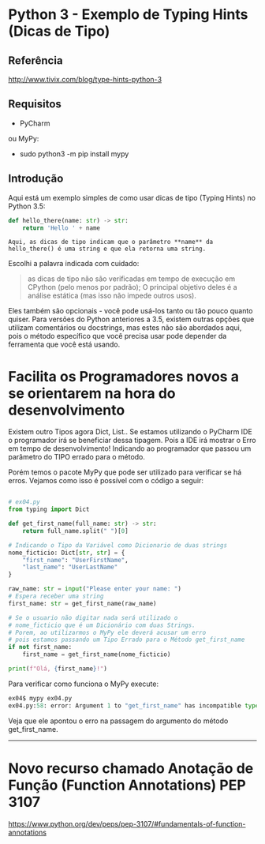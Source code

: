 # Python 3 - Exemplo de Typing Hints (Dicas de Tipo)

## Referência
http://www.tivix.com/blog/type-hints-python-3

## Requisitos

- PyCharm
 
ou MyPy:

- sudo python3 -m pip install mypy

## Introdução

Aqui está um exemplo simples de como usar dicas de tipo (Typing Hints) no Python 3.5:

```python
def hello_there(name: str) -> str:
    return 'Hello ' + name
```

    Aqui, as dicas de tipo indicam que o parâmetro **name** da hello_there() é uma string e que ela retorna uma string.

Escolhi a palavra indicada com cuidado: 

> as dicas de tipo não são verificadas em tempo de execução em CPython (pelo menos por padrão); 
O principal objetivo deles é a análise estática (mas isso não impede outros usos).

Eles também são opcionais - você pode usá-los tanto ou tão pouco quanto quiser. Para versões do Python anteriores a 3.5, existem outras opções que utilizam comentários ou docstrings, mas estes não são abordados aqui, pois o método específico que você precisa usar pode depender da ferramenta que você está usando.


# Facilita os Programadores novos a se orientarem na hora do desenvolvimento

Existem outro Tipos agora Dict, List..
Se estamos utilizando o PyCharm IDE o programador irá se beneficiar dessa tipagem.
Pois a IDE irá mostrar o Erro em tempo de desenvolvimento! Indicando ao programador
que passou um parâmetro do TIPO errado para o método.

Porém temos o pacote MyPy que pode ser utilizado para verificar se há erros.
Vejamos como isso é possível com o código a seguir:

```python

# ex04.py
from typing import Dict

def get_first_name(full_name: str) -> str:
    return full_name.split(" ")[0]

# Indicando o Tipo da Variável como Dicionario de duas strings
nome_ficticio: Dict[str, str] = {
    "first_name": "UserFirstName",
    "last_name": "UserLastName"
}

raw_name: str = input("Please enter your name: ")
# Espera receber uma string
first_name: str = get_first_name(raw_name)

# Se o usuario não digitar nada será utilizado o 
# nome_ficticio que é um Dicionário com duas Strings.
# Porem, ao utilizarmos o MyPy ele deverá acusar um erro
# pois estamos passando um Tipo Errado para o Método get_first_name
if not first_name:
    first_name = get_first_name(nome_ficticio)

print(f"Olá, {first_name}!")
```

Para verificar como funciona o MyPy execute:

```python
ex04$ mypy ex04.py
ex04.py:58: error: Argument 1 to "get_first_name" has incompatible type "Dict[str, str]"; expected "str"
```

Veja que ele apontou o erro na passagem do argumento do método get_first_name.

<hr>

# Novo recurso chamado Anotação de Função (Function Annotations) PEP 3107

https://www.python.org/dev/peps/pep-3107/#fundamentals-of-function-annotations


